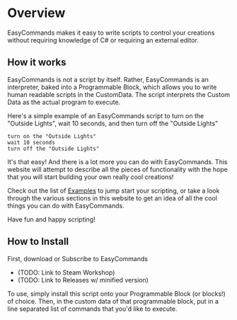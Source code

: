 # Overview

EasyCommands makes it easy to write scripts to control your creations without requiring knowledge of C# or requiring an external editor.  

## How it works

EasyCommands is not a script by itself.  Rather, EasyCommands is an interpreter, baked into a Programmable Block, which allows you to write human readable scripts in the CustomData.  The script interprets the Custom Data as the actual program to execute.

Here's a simple example of an EasyCommands script to turn on the "Outside Lights", wait 10 seconds, and then turn off the "Outside Lights"

```
turn on the "Outside Lights"
wait 10 seconds
turn off the "Outside Lights"
```

It's that easy! And there is a lot more you can do with EasyCommands.  This website will attempt to describe all the pieces of functionality with the hope that you will start building your own really cool creations!

Check out the list of [Examples](https://spaceengineers.merlinofmines.com/EasyCommands/examples "Examples") to jump start your scripting, or take a look through the various sections in this website to get an idea of all the cool things you can do with EasyCommands. 

Have fun and happy scripting!

## How to Install
First, download or Subscribe to EasyCommands
* (TODO: Link to Steam Workshop)
* (TODO: Link to Releases w/ minified version)

To use, simply install this script onto your Programmable Block (or blocks!) of choice.  Then, in the custom data of that programmable block, put in a line separated list of commands that you'd like to execute.

